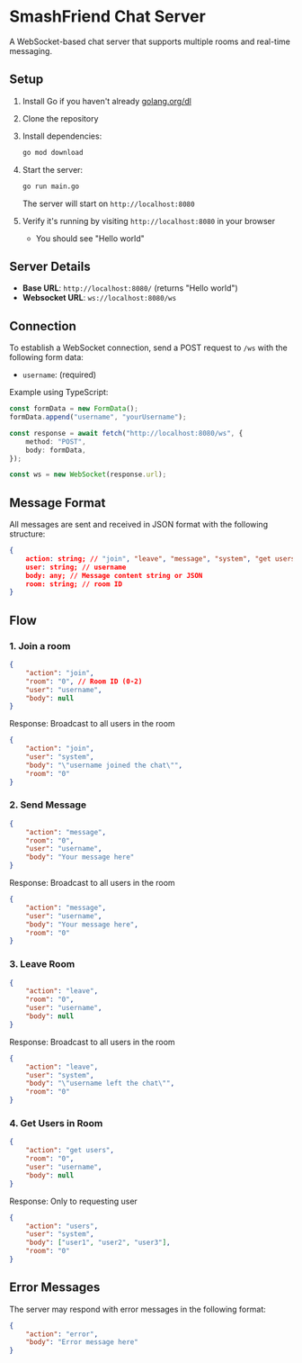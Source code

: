 # SmashFriend Chat Server

A WebSocket-based chat server that supports multiple rooms and real-time messaging.

## Setup

1. Install Go if you haven't already [golang.org/dl](https://golang.org/dl)
2. Clone the repository
3. Install dependencies:

    ```bash
    go mod download
    ```

4. Start the server:

    ```bash
    go run main.go
    ```

    The server will start on `http://localhost:8080`

5. Verify it's running by visiting `http://localhost:8080` in your browser
    - You should see "Hello world"

## Server Details

-   **Base URL**: `http://localhost:8080/` (returns "Hello world")
-   **Websocket URL**: `ws://localhost:8080/ws`

## Connection

To establish a WebSocket connection, send a POST request to `/ws` with the following form data:

-   `username`: (required)

Example using TypeScript:

```ts
const formData = new FormData();
formData.append("username", "yourUsername");

const response = await fetch("http://localhost:8080/ws", {
    method: "POST",
    body: formData,
});

const ws = new WebSocket(response.url);
```

## Message Format

All messages are sent and received in JSON format with the following structure:

```json
{
    action: string; // "join", "leave", "message", "system", "get users"
    user: string; // username
    body: any; // Message content string or JSON
    room: string; // room ID
}
```

## Flow

### 1. Join a room

```json
{
    "action": "join",
    "room": "0", // Room ID (0-2)
    "user": "username",
    "body": null
}
```

Response: Broadcast to all users in the room

```json
{
    "action": "join",
    "user": "system",
    "body": "\"username joined the chat\"",
    "room": "0"
}
```

### 2. Send Message

```json
{
    "action": "message",
    "room": "0",
    "user": "username",
    "body": "Your message here"
}
```

Response: Broadcast to all users in the room

```json
{
    "action": "message",
    "user": "username",
    "body": "Your message here",
    "room": "0"
}
```

### 3. Leave Room

```json
{
    "action": "leave",
    "room": "0",
    "user": "username",
    "body": null
}
```

Response: Broadcast to all users in the room

```json
{
    "action": "leave",
    "user": "system",
    "body": "\"username left the chat\"",
    "room": "0"
}
```

### 4. Get Users in Room

```json
{
    "action": "get users",
    "room": "0",
    "user": "username",
    "body": null
}
```

Response: Only to requesting user

```json
{
    "action": "users",
    "user": "system",
    "body": ["user1", "user2", "user3"],
    "room": "0"
}
```

## Error Messages

The server may respond with error messages in the following format:

```json
{
    "action": "error",
    "body": "Error message here"
}
```
